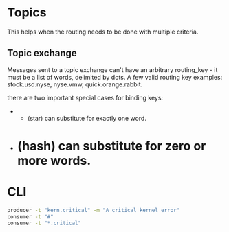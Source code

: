 # Topics
This helps when the routing needs to be done with multiple criteria.

## Topic exchange
Messages sent to a topic exchange can't have an arbitrary routing_key - it must
be a list of words, delimited by dots. A few valid routing key examples:
stock.usd.nyse, nyse.vmw, quick.orange.rabbit.

there are two important special cases for binding keys:

- * (star) can substitute for exactly one word.
- # (hash) can substitute for zero or more words.

# CLI
```sh
producer -t "kern.critical" -m "A critical kernel error"
consumer -t "#"
consumer -t "*.critical"
```

